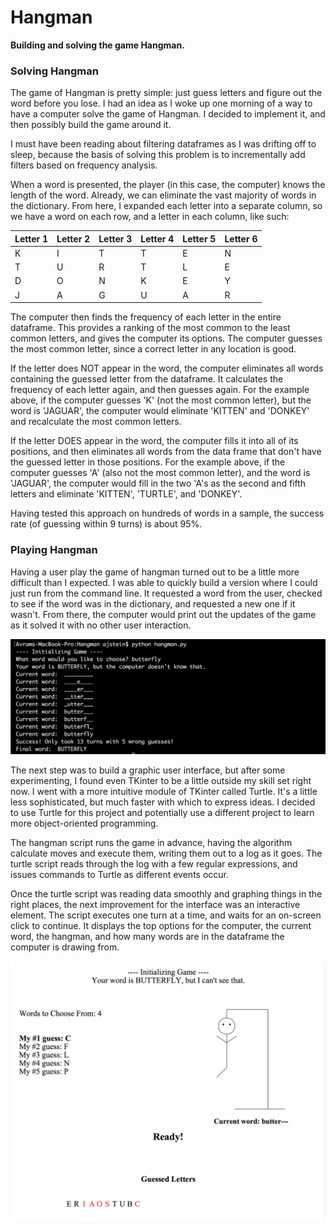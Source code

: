 # Hangman
**Building and solving the game Hangman.**

### Solving Hangman

The game of Hangman is pretty simple: just guess letters and figure out the word before you lose. I had an idea as I woke up one morning of a way to have a computer solve the game of Hangman. I decided to implement it, and then possibly build the game around it.

I must have been reading about filtering dataframes as I was drifting off to sleep, because the basis of solving this problem is to incrementally add filters based on frequency analysis.

When a word is presented, the player (in this case, the computer) knows the length of the word. Already, we can eliminate the vast majority of words in the dictionary. From here, I expanded each letter into a separate column, so we have a word on each row, and a letter in each column, like such:

| Letter 1  | Letter 2  | Letter 3  | Letter 4  | Letter 5  | Letter 6  |
| :------------- | :------------- |:------------- | :------------- |:------------- | :------------- |
| K       | I       | T       | T       | E       | N       |
| T       | U       | R       | T       | L       | E       |
| D       | O       | N       | K       | E       | Y       |
| J       | A       | G       | U       | A       | R       |


The computer then finds the frequency of each letter in the entire dataframe. This provides a ranking of the most common to the least common letters, and gives the computer its options. The computer guesses the most common letter, since a correct letter in any location is good.

If the letter does NOT appear in the word, the computer eliminates all words containing the guessed letter from the dataframe. It calculates the frequency of each letter again, and then guesses again. For the example above, if the computer guesses 'K' (not the most common letter), but the word is 'JAGUAR', the computer would eliminate 'KITTEN' and 'DONKEY' and recalculate the most common letters.

If the letter DOES appear in the word, the computer fills it into all of its positions, and then eliminates all words from the data frame that don't have the guessed letter in those positions. For the example above, if the computer guesses 'A' (also not the most common letter), and the word is 'JAGUAR', the computer would fill in the two 'A's as the second and fifth letters and eliminate 'KITTEN', 'TURTLE', and 'DONKEY'.

Having tested this approach on hundreds of words in a sample, the success rate (of guessing within 9 turns) is about 95%.

### Playing Hangman

Having a user play the game of hangman turned out to be a little more difficult than I expected. I was able to quickly build a version where I could just run from the command line. It requested a word from the user, checked to see if the word was in the dictionary, and requested a new one if it wasn't. From there, the computer would print out the updates of the game as it solved it with no other user interaction.

![CLI Game](Images/CLI_game.png)

The next step was to build a graphic user interface, but after some experimenting, I found even TKinter to be a little outside my skill set right now. I went with a more intuitive module of TKinter called Turtle. It's a little less sophisticated, but much faster with which to express ideas. I decided to use Turtle for this project and potentially use a different project to learn more object-oriented programming.

The hangman script runs the game in advance, having the algorithm calculate moves and execute them, writing them out to a log as it goes. The turtle script reads through the log with a few regular expressions, and issues commands to Turtle as different events occur.

Once the turtle script was reading data smoothly and graphing things in the right places, the next improvement for the interface was an interactive element. The script executes one turn at a time, and waits for an on-screen click to continue. It displays the top options for the computer, the current word, the hangman, and how many words are in the dataframe the computer is drawing from.

![GUI Game](Images/GUI_game.png)




<!-- bottom -->
